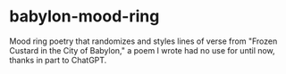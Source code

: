 # babylon-mood-ring
 Mood ring poetry that randomizes and styles lines of verse from "Frozen Custard in the City of Babylon," a poem I wrote had no use for until now, thanks in part to ChatGPT. 
